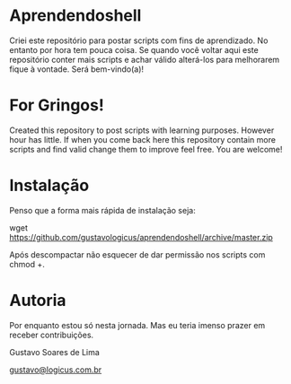 Aprendendoshell
===============

Criei este repositório para postar scripts com fins de aprendizado. No entanto por hora tem pouca coisa.
Se quando você voltar aqui este repositório conter mais scripts e achar válido alterá-los para melhorarem 
fique à vontade. Será bem-vindo(a)!

For Gringos!
============

Created this repository to post scripts with learning purposes. However hour has little.
If when you come back here this repository contain more scripts and find valid change them to improve feel free.
You are welcome!

Instalação
==========

Penso que a forma mais rápida de instalação seja:

 wget https://github.com/gustavologicus/aprendendoshell/archive/master.zip
 
Após descompactar não esquecer de dar permissão nos scripts com chmod +.

Autoria
=======

Por enquanto estou só nesta jornada. Mas eu teria imenso prazer em receber contribuições.

Gustavo Soares de Lima

gustavo@logicus.com.br
